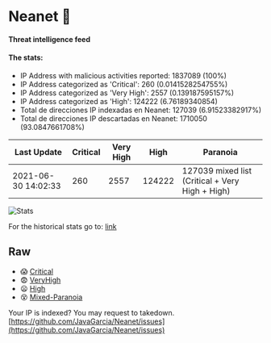# Neanet :hocho:
#### Threat intelligence feed
#### The stats:

- IP Address with malicious activities reported: 1837089 (100%)
- IP Address categorized as 'Critical':  260 (0.0141528254755%)
- IP Address categorized as 'Very High':  2557 (0.139187595157%)
- IP Address categorized as 'High':  124222 (6.76189340854)
- Total de direcciones IP indexadas en Neanet:  127039 (6.91523382917%)
- Total de direcciones IP descartadas en Neanet:  1710050 (93.0847661708%)

| Last Update | Critical | Very High | High | Paranoia |
| --- | --- | --- | --- | --- |
| 2021-06-30 14:02:33 | 260 | 2557 | 124222 | 127039 mixed list (Critical + Very High + High)|

![Stats](https://docs.google.com/spreadsheets/d/e/2PACX-1vSnaNMIXVabIpDJjufMlzH7poXnshF3mgd8Is1g9ytUEzVsP5my4Trn8f-xkoLLQ38xpL3HtmUexLo6/pubchart?oid=501124687&format=image)

For the historical stats go to: [link](/stats.csv)
## Raw
- :scream: [Critical](https://raw.githubusercontent.com/JavaGarcia/Neanet/master/blacklists/neanet_critical.txt)
- :fearful: [VeryHigh](https://raw.githubusercontent.com/JavaGarcia/Neanet/master/blacklists/neanet_veryHigh.txtt)
- :frowning: [High](https://raw.githubusercontent.com/JavaGarcia/Neanet/master/blacklists/neanet_high.txt)
- :dizzy_face: [Mixed-Paranoia](https://raw.githubusercontent.com/JavaGarcia/Neanet/master/blacklists/neanet_all.txt)


Your IP is indexed? You may request to takedown. [https://github.com/JavaGarcia/Neanet/issues](https://github.com/JavaGarcia/Neanet/issues)





























































































































































































































































































































































































































































































































































































































































































































































































































































































































































































































































































































































































































































































































































































































































































































































































































































































































































































































































































































































































































































































































































































































































































































































































































































































































































































































































































































































































































































































































































































































































































































































































































































































































































































































































































































































































































































































































































































































































































































































































































































































































































































































































































































































































































































































































































































































































































































































































































































































































































































































































































































































































































































































































































































































































































































































































































































































































































































































































































































































































































































































































































































































































































































































































































































































































































































































































































































































































































































































































































































































































































































































































































































































































































































































































































































